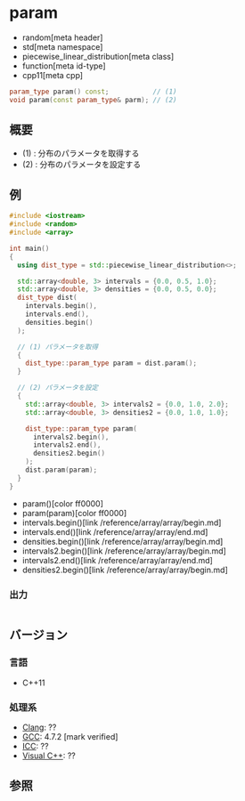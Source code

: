 # param
* random[meta header]
* std[meta namespace]
* piecewise_linear_distribution[meta class]
* function[meta id-type]
* cpp11[meta cpp]

```cpp
param_type param() const;           // (1)
void param(const param_type& parm); // (2)
```

## 概要
- (1) : 分布のパラメータを取得する
- (2) : 分布のパラメータを設定する


## 例
```cpp example
#include <iostream>
#include <random>
#include <array>

int main()
{
  using dist_type = std::piecewise_linear_distribution<>;

  std::array<double, 3> intervals = {0.0, 0.5, 1.0};
  std::array<double, 3> densities = {0.0, 0.5, 0.0};
  dist_type dist(
    intervals.begin(),
    intervals.end(),
    densities.begin()
  );

  // (1) パラメータを取得
  {
    dist_type::param_type param = dist.param();
  }

  // (2) パラメータを設定
  {
    std::array<double, 3> intervals2 = {0.0, 1.0, 2.0};
    std::array<double, 3> densities2 = {0.0, 1.0, 1.0};

    dist_type::param_type param(
      intervals2.begin(),
      intervals2.end(),
      densities2.begin()
    );
    dist.param(param);
  }
}
```
* param()[color ff0000]
* param(param)[color ff0000]
* intervals.begin()[link /reference/array/array/begin.md]
* intervals.end()[link /reference/array/array/end.md]
* densities.begin()[link /reference/array/array/begin.md]
* intervals2.begin()[link /reference/array/array/begin.md]
* intervals2.end()[link /reference/array/array/end.md]
* densities2.begin()[link /reference/array/array/begin.md]

### 出力
```
```

## バージョン
### 言語
- C++11

### 処理系
- [Clang](/implementation.md#clang): ??
- [GCC](/implementation.md#gcc): 4.7.2 [mark verified]
- [ICC](/implementation.md#icc): ??
- [Visual C++](/implementation.md#visual_cpp): ??


## 参照
